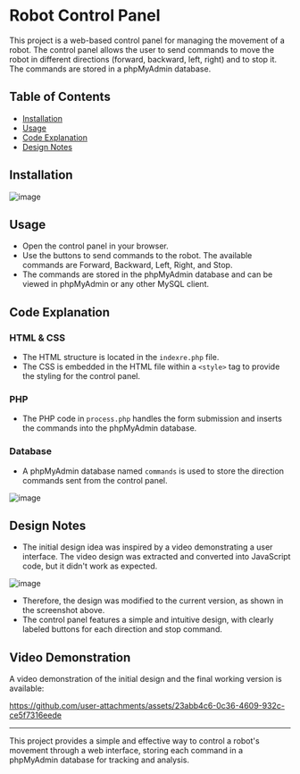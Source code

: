# Robot Control Panel

This project is a web-based control panel for managing the movement of a robot. The control panel allows the user to send commands to move the robot in different directions (forward, backward, left, right) and to stop it. The commands are stored in a phpMyAdmin database.

## Table of Contents
- [Installation](#installation)
- [Usage](#usage)
- [Code Explanation](#code-explanation)
- [Design Notes](#design-notes)

## Installation

![image](https://github.com/user-attachments/assets/0d5501f0-2ba3-495a-a3e5-21efd622a0a7)


## Usage

- Open the control panel in your browser.
- Use the buttons to send commands to the robot. The available commands are Forward, Backward, Left, Right, and Stop.
- The commands are stored in the phpMyAdmin database and can be viewed in phpMyAdmin or any other MySQL client.

## Code Explanation

### HTML & CSS

- The HTML structure is located in the `indexre.php` file.
- The CSS is embedded in the HTML file within a `<style>` tag to provide the styling for the control panel.

### PHP

- The PHP code in `process.php` handles the form submission and inserts the commands into the phpMyAdmin database.

### Database

- A phpMyAdmin database named `commands` is used to store the direction commands sent from the control panel.

![image](https://github.com/user-attachments/assets/4d9497aa-348d-40f6-aa92-3196101efc58)


## Design Notes

- The initial design idea was inspired by a video demonstrating a user interface. The video design was extracted and converted into JavaScript code, but it didn't work as expected.

![image](https://github.com/user-attachments/assets/b7dd58ca-9bca-48fa-ba6d-2756cd70b581)

- Therefore, the design was modified to the current version, as shown in the screenshot above.
- The control panel features a simple and intuitive design, with clearly labeled buttons for each direction and stop command.

## Video Demonstration

A video demonstration of the initial design and the final working version is available:

https://github.com/user-attachments/assets/23abb4c6-0c36-4609-932c-ce5f7316eede

---

This project provides a simple and effective way to control a robot's movement through a web interface, storing each command in a phpMyAdmin database for tracking and analysis.
